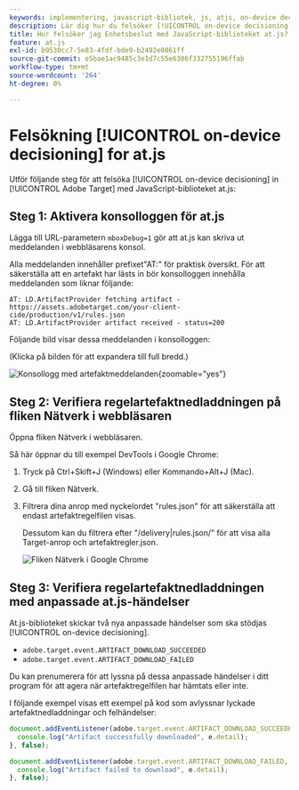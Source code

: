 ```yaml
---
keywords: implementering, javascript-bibliotek, js, atjs, on-device decisioning, on device decisioning, at.js, on device, on device, troubleshooting, trouble shots capture, implementation2
description: Lär dig hur du felsöker [!UICONTROL on-device decisioning] med biblioteket at.js.
title: Hur felsöker jag Enhetsbeslut med JavaScript-biblioteket at.js?
feature: at.js
exl-id: b9530cc7-5e83-4fdf-bde9-b2492e0861ff
source-git-commit: e5bae1ac9485c3e1d7c55e6386f332755196ffab
workflow-type: tm+mt
source-wordcount: '264'
ht-degree: 0%

---
```


# Felsökning [!UICONTROL on-device decisioning] for at.js

Utför följande steg för att felsöka [!UICONTROL on-device decisioning] in [!UICONTROL Adobe Target] med JavaScript-biblioteket at.js:

## Steg 1: Aktivera konsolloggen för at.js

Lägga till URL-parametern `mboxDebug=1` gör att at.js kan skriva ut meddelanden i webbläsarens konsol.

Alla meddelanden innehåller prefixet&quot;AT:&quot; för praktisk översikt. För att säkerställa att en artefakt har lästs in bör konsolloggen innehålla meddelanden som liknar följande:

```
AT: LD.ArtifactProvider fetching artifact - https://assets.adobetarget.com/your-client-cide/production/v1/rules.json
AT: LD.ArtifactProvider artifact received - status=200
```

Följande bild visar dessa meddelanden i konsolloggen:

(Klicka på bilden för att expandera till full bredd.)

![Konsollogg med artefaktmeddelanden](/help/dev/implement/client-side/atjs/on-device-decisioning/assets/browser-console.png "Konsollogg med artefaktmeddelanden"){zoomable=&quot;yes&quot;}

## Steg 2: Verifiera regelartefaktnedladdningen på fliken Nätverk i webbläsaren

Öppna fliken Nätverk i webbläsaren.

Så här öppnar du till exempel DevTools i Google Chrome:

1. Tryck på Ctrl+Skift+J (Windows) eller Kommando+Alt+J (Mac).
1. Gå till fliken Nätverk.
1. Filtrera dina anrop med nyckelordet &quot;rules.json&quot; för att säkerställa att endast artefaktregelfilen visas.

   Dessutom kan du filtrera efter &quot;/delivery|rules.json/&quot; för att visa alla Target-anrop och artefaktregler.json.

   ![Fliken Nätverk i Google Chrome](assets/rule-json.png)

## Steg 3: Verifiera regelartefaktnedladdningen med anpassade at.js-händelser

At.js-biblioteket skickar två nya anpassade händelser som ska stödjas [!UICONTROL on-device decisioning].

* `adobe.target.event.ARTIFACT_DOWNLOAD_SUCCEEDED`
* `adobe.target.event.ARTIFACT_DOWNLOAD_FAILED`

Du kan prenumerera för att lyssna på dessa anpassade händelser i ditt program för att agera när artefaktregelfilen har hämtats eller inte.

I följande exempel visas ett exempel på kod som avlyssnar lyckade artefaktnedladdningar och felhändelser:

```javascript {line-numbers="true"}
document.addEventListener(adobe.target.event.ARTIFACT_DOWNLOAD_SUCCEEDED, function(e) { 
  console.log("Artifact successfully downloaded", e.detail);
}, false);

document.addEventListener(adobe.target.event.ARTIFACT_DOWNLOAD_FAILED, function(e) { 
  console.log("Artifact failed to download", e.detail);
}, false);
```

